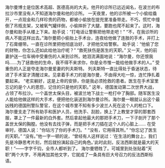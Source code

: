 海尔曼博士是位医术高超、医德高尚的大夫。他开的诊所已远近闻名，在波兰的布拉沙市里没有人不知道海尔曼和他的诊所。
一天夜里，他的诊所被一个小偷给撬开，一点现金和几样珍贵的药物，都被小偷放在提兜里准备带走。不巧，慌忙中撞倒了吊瓶支架，又被氧气罐绊倒，小偷摔折了大腿，要跑也爬不起来了。这时，海尔曼和助手从楼上下来。助手说：“打电话让警察把他带走吧！”
“不，在我诊所的病人不能这样出去。”海尔曼把小偷抬上手术台，连夜给他做了连肢的手术，并打上了石膏绷带。一直在诊所里把他彻底治好，才把他交给警察。
助手说：“他偷了您的财物，你怎么还如此给他治疗呢？”
“救死扶伤是医生的天职。”
又一天，他的前妻护送一位车祸中受重伤的人来到诊所。她泪流满面地说：“海尔曼，你还恨我吗……为了拯救他的生命，我不得不来求你，你是全市惟一能给他做手术的人。”
受重伤的人正是夺走海尔曼爱妻的列夫斯特。
列夫斯特一直比得处于昏迷状态，待进了手术室才清醒过来。见拿着手术刀的是海尔曼，不由得大吃一惊，连忙挣扎着要起来。
“老实躺好，这是上帝的安排，你是我必须抢救的患者。医生在手术室里忘记的是个人的恩怨，记住的只是他的天职。”
这年，德国发动第二次世界大战，占领了布拉沙。一个盖世太保头目，被波兰地下战士一枪打中了胸部。随军医生没人能给他做这样的大手术，便把他化装送到海尔曼诊所。海尔曼一眼就认出这个最凶残的德国刑警队警官，在这个城市里不知有多少波兰人死在这个人的枪口下。
海尔曼支走了所有助手和医护人员，他洗手、刮脸，换上了上教堂才穿的那套西服，罩上了一件最新的白外套。然后拿起他最大的那把手术刀，一下子剖开了那个盖世太保的胸膛。他没有去找子弹，而是把手术刀插在这个人的心脏上……
在受审时，德国人说："你玷污了你的手术刀。"
“没有，它用得其所。”
“你忘记了医生的天职。”
“没有。”他一字一顿的说，“曾经有人这样说过：‘在生活的舞台上，我们先是冷静思考片刻，然后就扮演起自己的角色。’此时此刻，反法西斯就是最大的天职！”——字字千钧，全市人都听到了。
海尔曼牺牲了。可城里到处张贴着“天职”两个大字，不用再加其他文字，它就成了一条具有巨大号召力的反法西斯标语。
